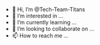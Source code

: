 - 👋 Hi, I’m @Tech-Team-Titans
- 👀 I’m interested in ...
- 🌱 I’m currently learning ...
- 💞️ I’m looking to collaborate on ...
- 📫 How to reach me ...

<!---
Tech-Team-Titans/Tech-Team-Titans is a ✨ special ✨ repository because its `README.md` (this file) appears on your GitHub profile.
You can click the Preview link to take a look at your changes.
--->
